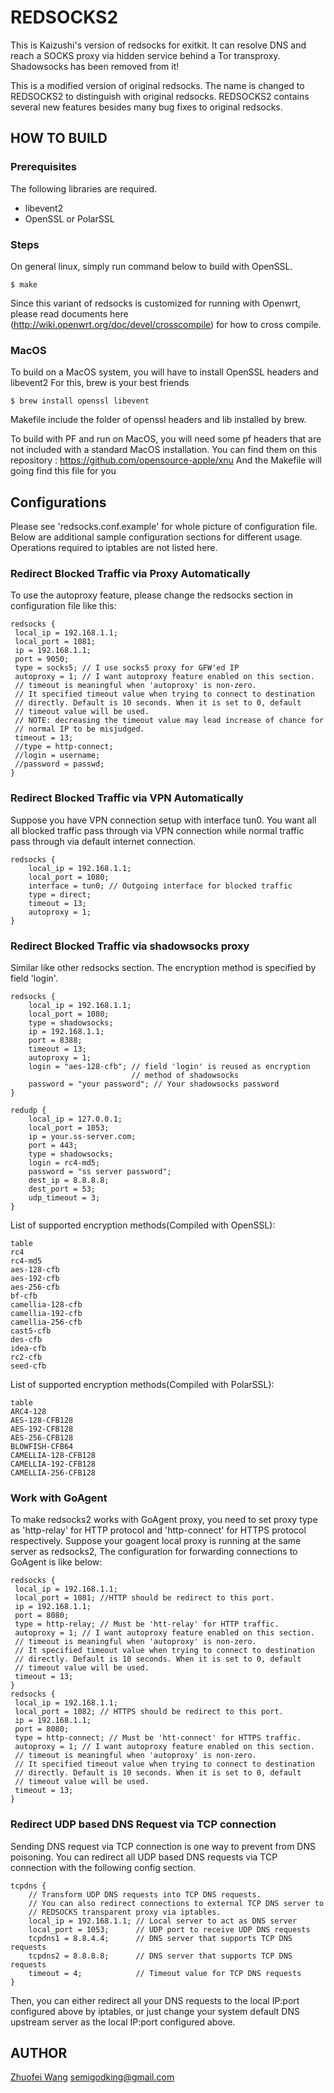 REDSOCKS2
=========
This is Kaizushi's version of redsocks for exitkit. It can resolve DNS and reach a SOCKS proxy via hidden service behind a Tor transproxy. Shadowsocks has been removed from it!

This is a modified version of original redsocks.
The name is changed to REDSOCKS2 to distinguish with original redsocks.
REDSOCKS2 contains several new features besides many bug fixes to original
redsocks.

HOW TO BUILD
------------
### Prerequisites
The following libraries are required.

* libevent2
* OpenSSL or PolarSSL

### Steps
On general linux, simply run command below to build with OpenSSL.

```
$ make
```

Since this variant of redsocks is customized for running with Openwrt, please
read documents here (http://wiki.openwrt.org/doc/devel/crosscompile) for how
to cross compile.

### MacOS
To build on a MacOS system, you will have to install OpenSSL headers and libevent2
For this, brew is your best friends
```
$ brew install openssl libevent
```
Makefile include the folder of openssl headers and lib installed by brew.

To build with PF and run on MacOS, you will need some pf headers that are not included with a standard MacOS installation.
You can find them on this repository : https://github.com/opensource-apple/xnu
And the Makefile will going find this file for you

Configurations
--------------
Please see 'redsocks.conf.example' for whole picture of configuration file.
Below are additional sample configuration sections for different usage.
Operations required to iptables are not listed here.

### Redirect Blocked Traffic via Proxy Automatically
To use the autoproxy feature, please change the redsocks section in
configuration file like this:

	redsocks {
	 local_ip = 192.168.1.1;
	 local_port = 1081;
	 ip = 192.168.1.1;
	 port = 9050;
	 type = socks5; // I use socks5 proxy for GFW'ed IP
	 autoproxy = 1; // I want autoproxy feature enabled on this section.
	 // timeout is meaningful when 'autoproxy' is non-zero.
	 // It specified timeout value when trying to connect to destination
	 // directly. Default is 10 seconds. When it is set to 0, default
	 // timeout value will be used.
	 // NOTE: decreasing the timeout value may lead increase of chance for
	 // normal IP to be misjudged.
	 timeout = 13;
	 //type = http-connect;
	 //login = username;
	 //password = passwd;
	}

### Redirect Blocked Traffic via VPN Automatically
Suppose you have VPN connection setup with interface tun0. You want all
all blocked traffic pass through via VPN connection while normal traffic
pass through via default internet connection.

	redsocks {
		local_ip = 192.168.1.1;
		local_port = 1080;
		interface = tun0; // Outgoing interface for blocked traffic
		type = direct;
		timeout = 13;
		autoproxy = 1;
	}

### Redirect Blocked Traffic via shadowsocks proxy
Similar like other redsocks section. The encryption method is specified
by field 'login'.

	redsocks {
		local_ip = 192.168.1.1;
		local_port = 1080;
		type = shadowsocks;
	 	ip = 192.168.1.1;
		port = 8388;
		timeout = 13;
		autoproxy = 1;
		login = "aes-128-cfb"; // field 'login' is reused as encryption
							   // method of shadowsocks
		password = "your password"; // Your shadowsocks password
	}

	redudp {
		local_ip = 127.0.0.1;
		local_port = 1053;
		ip = your.ss-server.com;
		port = 443;
		type = shadowsocks;
		login = rc4-md5;
		password = "ss server password";
		dest_ip = 8.8.8.8;
		dest_port = 53;
		udp_timeout = 3;
	}


List of supported encryption methods(Compiled with OpenSSL):

	table
	rc4
	rc4-md5
	aes-128-cfb
	aes-192-cfb
	aes-256-cfb
	bf-cfb
	camellia-128-cfb
	camellia-192-cfb
	camellia-256-cfb
	cast5-cfb
	des-cfb
	idea-cfb
	rc2-cfb
	seed-cfb

List of supported encryption methods(Compiled with PolarSSL):

	table
	ARC4-128
	AES-128-CFB128
	AES-192-CFB128
	AES-256-CFB128
	BLOWFISH-CFB64
	CAMELLIA-128-CFB128
	CAMELLIA-192-CFB128
	CAMELLIA-256-CFB128

### Work with GoAgent
To make redsocks2 works with GoAgent proxy, you need to set proxy type as
'http-relay' for HTTP protocol and 'http-connect' for HTTPS protocol  
respectively.
Suppose your goagent local proxy is running at the same server as redsocks2,
The configuration for forwarding connections to GoAgent is like below:

	redsocks {
	 local_ip = 192.168.1.1;
	 local_port = 1081; //HTTP should be redirect to this port.
	 ip = 192.168.1.1;
	 port = 8080;
	 type = http-relay; // Must be 'htt-relay' for HTTP traffic.
	 autoproxy = 1; // I want autoproxy feature enabled on this section.
	 // timeout is meaningful when 'autoproxy' is non-zero.
	 // It specified timeout value when trying to connect to destination
	 // directly. Default is 10 seconds. When it is set to 0, default
	 // timeout value will be used.
	 timeout = 13;
	}
	redsocks {
	 local_ip = 192.168.1.1;
	 local_port = 1082; // HTTPS should be redirect to this port.
	 ip = 192.168.1.1;
	 port = 8080;
	 type = http-connect; // Must be 'htt-connect' for HTTPS traffic.
	 autoproxy = 1; // I want autoproxy feature enabled on this section.
	 // timeout is meaningful when 'autoproxy' is non-zero.
	 // It specified timeout value when trying to connect to destination
	 // directly. Default is 10 seconds. When it is set to 0, default
	 // timeout value will be used.
	 timeout = 13;
	}

### Redirect UDP based DNS Request via TCP connection
Sending DNS request via TCP connection is one way to prevent from DNS
poisoning. You can redirect all UDP based DNS requests via TCP connection
with the following config section.

    tcpdns {
    	// Transform UDP DNS requests into TCP DNS requests.
    	// You can also redirect connections to external TCP DNS server to
    	// REDSOCKS transparent proxy via iptables.
    	local_ip = 192.168.1.1; // Local server to act as DNS server
    	local_port = 1053;      // UDP port to receive UDP DNS requests
    	tcpdns1 = 8.8.4.4;      // DNS server that supports TCP DNS requests
    	tcpdns2 = 8.8.8.8;      // DNS server that supports TCP DNS requests
    	timeout = 4;            // Timeout value for TCP DNS requests
    }

Then, you can either redirect all your DNS requests to the local IP:port
configured above by iptables, or just change your system default DNS upstream
server as the local IP:port configured above.

AUTHOR
------
[Zhuofei Wang](mailto:semigodking.com) semigodking@gmail.com
